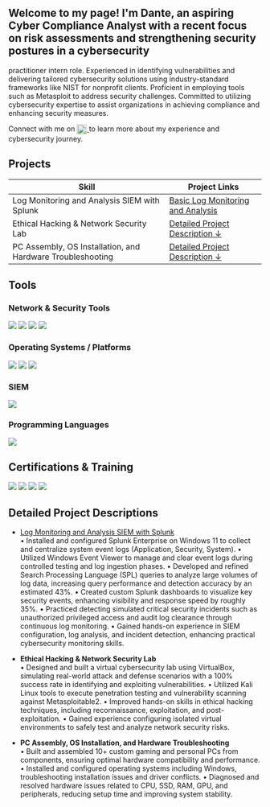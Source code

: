 ## Welcome to my page! I'm Dante, an aspiring Cyber Compliance Analyst with a recent focus on risk assessments and strengthening security postures in a cybersecurity 
practitioner intern role. Experienced in identifying vulnerabilities and delivering tailored cybersecurity solutions using industry-standard frameworks like NIST for
nonprofit clients. Proficient in employing tools such as Metasploit to address security challenges. Committed to utilizing cybersecurity expertise to assist organizations 
in achieving compliance and enhancing security measures.

Connect with me on 
<a href="https://www.linkedin.com/in/danteojong/">
  <img src="https://img.shields.io/badge/-LinkedIn-blue?logo=linkedin&logoColor=white" height="20" style="vertical-align:middle">
</a> to learn more about my experience and cybersecurity journey.

## Projects

| Skill                                         | Project Links         |
|-----------------------------------------------|----------------------------|
| Log Monitoring and Analysis SIEM with Splunk  | <a href="https://github.com/danteojong-it/Basic-Log-Monitoring-and-Analysis-/tree/main">Basic Log Monitoring and Analysis	</a>|
| Ethical Hacking & Network Security Lab        | [Detailed Project Description ↓](#project-highlights) |
| PC Assembly, OS Installation, and Hardware Troubleshooting                | [Detailed Project Description ↓](#project-highlights) |
<!--
| Network Traffic Monitoring and Attack Detection | <a href="https://google.com">Detection Lab</a>|
| Security Automation with Shuffle SOAR         | SOC Automation Lab|
| Incident Response Planning and Execution      | SOC Automation Lab|
| Case Management with TheHive                  | SOC Automation Lab|
| Scripting and Automation for Threat Mitigation | SOC Automation Lab|
-->

## Tools

### Network & Security Tools
<div>
  <img src="https://img.shields.io/badge/-Wireshark-1679A7?&style=for-the-badge&logo=Wireshark&logoColor=white" />
  <img src="https://img.shields.io/badge/-Nmap-7AB800?&style=for-the-badge&logo=Nmap&logoColor=white" />
  <img src="https://img.shields.io/badge/-Zenmap-7AB800?&style=for-the-badge&logo=Nmap&logoColor=white" />
  <img src="https://img.shields.io/badge/-Metasploit-5C2D91?&style=for-the-badge&logo=metasploit&logoColor=white" />
</div>

### Operating Systems / Platforms
<div>
  <img src="https://img.shields.io/badge/-Kali_Linux-557C94?&style=for-the-badge&logo=Kali-Linux&logoColor=white" />
  <img src="https://img.shields.io/badge/-Windows-0078D6?&style=for-the-badge&logo=windows&logoColor=white" />
  <img src="https://img.shields.io/badge/-VirtualBox-183A61?&style=for-the-badge&logo=virtualbox&logoColor=white" />
</div>

### SIEM
<div>
  <img src="https://img.shields.io/badge/-Splunk-000000?&style=for-the-badge&logo=Splunk&logoColor=white" />
</div>

### Programming Languages
<div>
  <img src="https://img.shields.io/badge/-Python-3776AB?&style=for-the-badge&logo=python&logoColor=white" />
</div>

## Certifications & Training
<div>
<img src="https://img.shields.io/badge/-Security%2B-FF0000?&style=for-the-badge&logo=CompTIA&logoColor=white" />
<img src="https://img.shields.io/badge/-Mastercard:_Cybersecurity_Job_Simulation-0072C6?&style=for-the-badge&logo=mastercard&logoColor=white" />
<img src="https://img.shields.io/badge/-CCNAv7:_Introduction_to_Networks-1DA1F2?&style=for-the-badge&logo=cisco&logoColor=white" />
<img src="https://img.shields.io/badge/-CCNA:_Switching,_Routing,_Wireless_Essentials-1DA1F2?&style=for-the-badge&logo=cisco&logoColor=white" />
</div>

## Detailed Project Descriptions

- <a href="https://github.com/danteojong-it/Basic-Log-Monitoring-and-Analysis-/tree/main">Log Monitoring and Analysis SIEM with Splunk </a>                 
• Installed and configured Splunk Enterprise on Windows 11 to collect and centralize system event logs (Application, Security, System).
• Utilized Windows Event Viewer to manage and clear event logs during controlled testing and log ingestion phases.
• Developed and refined Search Processing Language (SPL) queries to analyze large volumes of log data, increasing query performance and detection accuracy by an
estimated 43%.
• Created custom Splunk dashboards to visualize key security events, enhancing visibility and response speed by roughly 35%.
• Practiced detecting simulated critical security incidents such as unauthorized privileged access and audit log clearance through continuous log monitoring.
• Gained hands-on experience in SIEM configuration, log analysis, and incident detection, enhancing practical cybersecurity monitoring skills.

- **Ethical Hacking & Network Security Lab**   
• Designed and built a virtual cybersecurity lab using VirtualBox, simulating real-world attack and defense scenarios with a 100% success rate in identifying and
exploiting vulnerabilities.
• Utilized Kali Linux tools to execute penetration testing and vulnerability scanning against Metasploitable2.
• Improved hands-on skills in ethical hacking techniques, including reconnaissance, exploitation, and post-exploitation.
• Gained experience configuring isolated virtual environments to safely test and analyze network security risks.

- **PC Assembly, OS Installation, and Hardware Troubleshooting**   
• Built and assembled 10+ custom gaming and personal PCs from components, ensuring optimal hardware compatibility and performance.
• Installed and configured operating systems including Windows, troubleshooting installation issues and driver conflicts.
• Diagnosed and resolved hardware issues related to CPU, SSD, RAM, GPU, and peripherals, reducing setup time and improving system stability.
